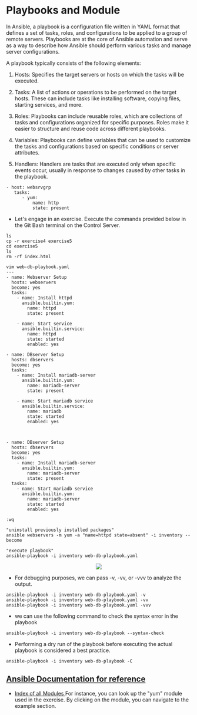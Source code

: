# Playbooks and Module
In Ansible, a playbook is a configuration file written in YAML format that defines a set of tasks, roles, and configurations to be applied to a group of remote servers. Playbooks are at the core of Ansible automation and serve as a way to describe how Ansible should perform various tasks and manage server configurations.

A playbook typically consists of the following elements:

1. Hosts: Specifies the target servers or hosts on which the tasks will be executed.

2. Tasks: A list of actions or operations to be performed on the target hosts. These can include tasks like installing software, copying files, starting services, and more.

3. Roles: Playbooks can include reusable roles, which are collections of tasks and configurations organized for specific purposes. Roles make it easier to structure and reuse code across different playbooks.

4. Variables: Playbooks can define variables that can be used to customize the tasks and configurations based on specific conditions or server attributes.

5. Handlers: Handlers are tasks that are executed only when specific events occur, usually in response to changes caused by other tasks in the playbook.
```
- host: websrvgrp
   tasks:
      - yum:
          name: http
          state: present
```

- Let's engage in an exercise. Execute the commands provided below in the Git Bash terminal on the Control Server.
  
```
ls
cp -r exercise4 exercise5
cd exercise5
ls
rm -rf index.html

vim web-db-playbook.yaml
---
- name: Webserver Setup
  hosts: webservers
  become: yes
  tasks:
    - name: Install httpd
      ansible.builtin.yum:
        name: httpd
        state: present

    - name: Start service
      ansible.builtin.service:
        name: httpd
        state: started
        enabled: yes

- name: DBserver Setup
  hosts: dbservers
  become: yes
  tasks:
    - name: Install mariadb-server
      ansible.builtin.yum:
        name: mariadb-server
        state: present

    - name: Start mariadb service
      ansible.builtin.service:
        name: mariadb
        state: started
        enabled: yes



- name: DBserver Setup
  hosts: dbservers
  become: yes
  tasks:
    - name: Install mariadb-server
      ansible.builtin.yum:
        name: mariadb-server
        state: present
  tasks:
    - name: Start mariadb service
      ansible.builtin.yum:
        name: mariadb-server
        state: started
        enabled: yes

:wq

"uninstall previously installed packages"
ansible webservers -m yum -a "name=httpd state=absent" -i inventory --become

"execute playbook"
ansible-playbook -i inventory web-db-playbook.yaml

```
<p align="center">
  <img src="https://github.com/k-mughal/Ansible/assets/18217530/db3aca4f-f01f-4bd1-b277-3b67e5797e74">
</p>

- For debugging purposes, we can pass -v, -vv, or -vvv to analyze the output.

```
ansible-playbook -i inventory web-db-playbook.yaml -v
ansible-playbook -i inventory web-db-playbook.yaml -vv
ansible-playbook -i inventory web-db-playbook.yaml -vvv

```
- we can use the following command to check the syntax error in the playbook
  
```
ansible-playbook -i inventory web-db-playbook --syntax-check

```
- Performing a dry run of the playbook before executing the actual playbook is considered a best practice.

```
ansible-playbook -i inventory web-db-playbook -C

```

## <a href="https://docs.ansible.com/ansible/latest/" target="_blank">Ansible Documentation for reference </a>
- <a href="https://docs.ansible.com/ansible/latest/collections/index_module.html" target="_blank">Index of all Modules </a> For instance, you can look up the "yum" module used in the exercise. By clicking on the module, you can navigate to the example section.

